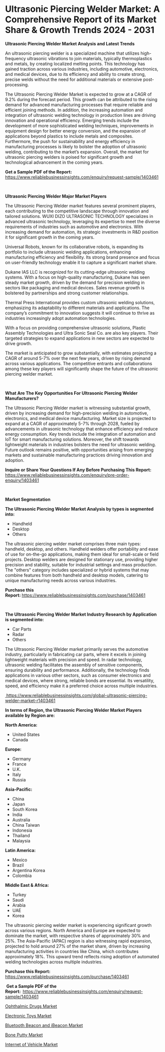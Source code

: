 <p><h1>Ultrasonic Piercing Welder Market: A Comprehensive Report of its Market Share & Growth Trends 2024 - 2031</h1></p><p><strong>Ultrasonic Piercing Welder Market Analysis and Latest Trends</strong></p>
<p><p>An ultrasonic piercing welder is a specialized machine that utilizes high-frequency ultrasonic vibrations to join materials, typically thermoplastics and metals, by creating localized melting points. This technology has gained traction across various industries, including automotive, electronics, and medical devices, due to its efficiency and ability to create strong, precise welds without the need for additional materials or extensive post-processing.</p><p>The Ultrasonic Piercing Welder Market is expected to grow at a CAGR of 9.2% during the forecast period. This growth can be attributed to the rising demand for advanced manufacturing processes that require reliable and efficient joining methods. In addition, the increasing automation and integration of ultrasonic welding technology in production lines are driving innovation and operational efficiency. Emerging trends include the development of more sophisticated welding techniques, improvements in equipment design for better energy conversion, and the expansion of applications beyond plastics to include metals and composites. Furthermore, the push for sustainability and energy efficiency in manufacturing processes is likely to bolster the adoption of ultrasonic welding, contributing to the market’s expansion. Overall, the market for ultrasonic piercing welders is poised for significant growth and technological advancement in the coming years.</p></p>
<p><strong>Get a Sample PDF of the Report:&nbsp;</strong> <a href="https://www.reliablebusinessinsights.com/enquiry/request-sample/1403461?utm_campaign=1784&utm_medium=2&utm_source=Github&utm_content=ia&utm_term=23102024&utm_id=ultrasonic-piercing-welder">https://www.reliablebusinessinsights.com/enquiry/request-sample/1403461</a></p>
<p>&nbsp;</p>
<p><strong>Ultrasonic Piercing Welder Major Market Players</strong></p>
<p><p>The Ultrasonic Piercing Welder market features several prominent players, each contributing to the competitive landscape through innovation and tailored solutions. WUXI DIZO ULTRASONIC TECHNOLOGY specializes in advanced ultrasonic technology, leveraging its expertise to meet the diverse requirements of industries such as automotive and electronics. With increasing demand for automation, its strategic investments in R&D position it for significant growth in the coming years.</p><p>Universal Robots, known for its collaborative robots, is expanding its portfolio to include ultrasonic welding applications, enhancing manufacturing efficiency and flexibility. Its strong brand presence and focus on user-friendly technology enable it to capture a significant market share.</p><p>Dukane IAS LLC is recognized for its cutting-edge ultrasonic welding systems. With a focus on high-quality manufacturing, Dukane has seen steady market growth, driven by the demand for precision welding in sectors like packaging and medical devices. Sales revenue growth is bolstered by partnerships and strong customer relationships.</p><p>Thermal Press International provides custom ultrasonic welding solutions, emphasizing its adaptability to different materials and applications. The company’s commitment to innovation suggests it will continue to thrive as industries increasingly adopt automation technologies.</p><p>With a focus on providing comprehensive ultrasonic solutions, Plastic Assembly Technologies and Ultra Sonic Seal Co. are also key players. Their targeted strategies to expand applications in new sectors are expected to drive growth.</p><p>The market is anticipated to grow substantially, with estimates projecting a CAGR of around 5-7% over the next few years, driven by rising demand across various applications. The competitive entrants and collaborations among these key players will significantly shape the future of the ultrasonic piercing welder market.</p></p>
<p>&nbsp;</p>
<p><strong>What Are The Key Opportunities For Ultrasonic Piercing Welder Manufacturers?</strong></p>
<p><p>The Ultrasonic Piercing Welder market is witnessing substantial growth, driven by increasing demand for high-precision welding in automotive, electronics, and medical device manufacturing. Market size is projected to expand at a CAGR of approximately 5-7% through 2028, fueled by advancements in ultrasonic technology that enhance efficiency and reduce energy consumption. Key trends include the integration of automation and IoT for smart manufacturing solutions. Moreover, the shift towards lightweight materials in industries bolsters the need for ultrasonic welding. Future outlook remains positive, with opportunities arising from emerging markets and sustainable manufacturing practices driving innovation and adoption.</p></p>
<p><strong>Inquire or Share Your Questions If Any Before Purchasing This Report:</strong> <a href="https://www.reliablebusinessinsights.com/enquiry/pre-order-enquiry/1403461?utm_campaign=1784&utm_medium=2&utm_source=Github&utm_content=ia&utm_term=23102024&utm_id=ultrasonic-piercing-welder">https://www.reliablebusinessinsights.com/enquiry/pre-order-enquiry/1403461</a></p>
<p>&nbsp;</p>
<p><strong>Market Segmentation</strong></p>
<p><strong>The Ultrasonic Piercing Welder Market Analysis by types is segmented into:</strong></p>
<p><ul><li>Handheld</li><li>Desktop</li><li>Others</li></ul></p>
<p><p>The ultrasonic piercing welder market comprises three main types: handheld, desktop, and others. Handheld welders offer portability and ease of use for on-the-go applications, making them ideal for small-scale or field projects. Desktop welders are designed for stationary use, providing higher precision and stability, suitable for industrial settings and mass production. The "others" category includes specialized or hybrid systems that may combine features from both handheld and desktop models, catering to unique manufacturing needs across various industries.</p></p>
<p><strong>Purchase this Report:&nbsp;</strong><a href="https://www.reliablebusinessinsights.com/purchase/1403461?utm_campaign=1784&utm_medium=2&utm_source=Github&utm_content=ia&utm_term=23102024&utm_id=ultrasonic-piercing-welder">https://www.reliablebusinessinsights.com/purchase/1403461</a></p>
<p>&nbsp;</p>
<p><strong>The Ultrasonic Piercing Welder Market Industry Research by Application is segmented into:</strong></p>
<p><ul><li>Car Parts</li><li>Radar</li><li>Others</li></ul></p>
<p><p>The Ultrasonic Piercing Welder market primarily serves the automotive industry, particularly in fabricating car parts, where it excels in joining lightweight materials with precision and speed. In radar technology, ultrasonic welding facilitates the assembly of sensitive components, ensuring durability and performance. Additionally, the technology finds applications in various other sectors, such as consumer electronics and medical devices, where strong, reliable bonds are essential. Its versatility, speed, and efficiency make it a preferred choice across multiple industries.</p></p>
<p><a href="https://www.reliablebusinessinsights.com/global-ultrasonic-piercing-welder-market-r1403461?utm_campaign=1784&utm_medium=2&utm_source=Github&utm_content=ia&utm_term=23102024&utm_id=ultrasonic-piercing-welder">&nbsp;https://www.reliablebusinessinsights.com/global-ultrasonic-piercing-welder-market-r1403461</a></p>
<p><strong>In terms of Region, the Ultrasonic Piercing Welder Market Players available by Region are:</strong></p>
<p>
    <p> <strong> North America: </strong>
        <ul>
            <li>United States</li>
            <li>Canada</li>
        </ul>
        </p> 
    <p> <strong> Europe: </strong>
        <ul>
            <li>Germany</li>
            <li>France</li>
            <li>U.K.</li>
            <li>Italy</li>
            <li>Russia</li>
        </ul>
        </p> 
    <p> <strong> Asia-Pacific: </strong>
        <ul>
            <li>China</li>
            <li>Japan</li>
            <li>South Korea</li>
            <li>India</li>
            <li>Australia</li>
            <li>China Taiwan</li>
            <li>Indonesia</li>
            <li>Thailand</li>
            <li>Malaysia</li>
        </ul>
        </p> 
    <p> <strong> Latin America: </strong>
        <ul>
            <li>Mexico</li>
            <li>Brazil</li>
            <li>Argentina Korea</li>
            <li>Colombia</li>
        </ul>
        </p> 
    <p> <strong> Middle East & Africa: </strong>
        <ul>
            <li>Turkey</li>
            <li>Saudi</li>
            <li>Arabia</li>
            <li>UAE</li>
            <li>Korea</li>
        </ul>
    </p>
    </p>
<p><p>The ultrasonic piercing welder market is experiencing significant growth across various regions. North America and Europe are expected to dominate the market, with respective shares of approximately 30% and 25%. The Asia-Pacific (APAC) region is also witnessing rapid expansion, projected to hold around 27% of the market share, driven by increasing manufacturing activities in countries like China, which contributes approximately 18%. This upward trend reflects rising adoption of automated welding technologies across multiple industries.</p></p>
<p><strong>Purchase this Report: </strong><a href="https://www.reliablebusinessinsights.com/purchase/1403461?utm_campaign=1784&utm_medium=2&utm_source=Github&utm_content=ia&utm_term=23102024&utm_id=ultrasonic-piercing-welder">https://www.reliablebusinessinsights.com/purchase/1403461</a></p>
<p>&nbsp;<strong>Get a Sample PDF of the Report:&nbsp;&nbsp;</strong><a href="https://www.reliablebusinessinsights.com/enquiry/request-sample/1403461?utm_campaign=1784&utm_medium=2&utm_source=Github&utm_content=ia&utm_term=23102024&utm_id=ultrasonic-piercing-welder">https://www.reliablebusinessinsights.com/enquiry/request-sample/1403461</a></p>
<p><strong></strong></p>
<p><p><a href="https://www.linkedin.com/pulse/global-ophthalmic-drugs-market-share-growth-opportunities-0hf7f?utm_campaign=1784&utm_medium=2&utm_source=Github&utm_content=ia&utm_term=23102024&utm_id=ultrasonic-piercing-welder">Ophthalmic Drugs Market</a></p><p><a href="https://www.linkedin.com/pulse/opportunities-challenges-electronic-toys-market-strategic-insights-j5b1e?utm_campaign=1784&utm_medium=2&utm_source=Github&utm_content=ia&utm_term=23102024&utm_id=ultrasonic-piercing-welder">Electronic Toys Market</a></p><p><a href="https://www.linkedin.com/pulse/bluetooth-beacon-ibeacon-market-outlook-current-assessment-future-gcihc?utm_campaign=1784&utm_medium=2&utm_source=Github&utm_content=ia&utm_term=23102024&utm_id=ultrasonic-piercing-welder">Bluetooth Beacon and iBeacon Market</a></p><p><a href="https://www.linkedin.com/pulse/bone-putty-sector-surge-124-growth-roadmap-2031-insight-find-u8ysf?utm_campaign=1784&utm_medium=2&utm_source=Github&utm_content=ia&utm_term=23102024&utm_id=ultrasonic-piercing-welder">Bone Putty Market</a></p><p><a href="https://www.linkedin.com/pulse/global-internet-vehicle-market-analysis-key-trends-future-projections-kbe1c?utm_campaign=1784&utm_medium=2&utm_source=Github&utm_content=ia&utm_term=23102024&utm_id=ultrasonic-piercing-welder">Internet of Vehicle Market</a></p></p>